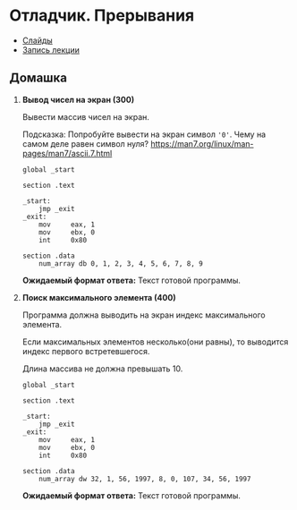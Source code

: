 # Отладчик. Прерывания 


- [Слайды](#)
- [Запись лекции](#)

## Домашка

1. **Вывод чисел на экран (300)**

   Вывести массив чисел на экран.

   Подсказка: Попробуйте вывести на экран символ `'0'`. Чему на самом деле равен символ нуля?
   https://man7.org/linux/man-pages/man7/ascii.7.html

    ```assembly
    global _start

    section .text

    _start:
        jmp _exit
    _exit:
        mov     eax, 1
        mov     ebx, 0
        int     0x80

    section .data
        num_array db 0, 1, 2, 3, 4, 5, 6, 7, 8, 9
    ```
    
    __Ожидаемый формат ответа:__ Текст готовой программы.

2. **Поиск максимального элемента (400)**

    Программа должна выводить на экран индекс максимального элемента.

    Если максимальных элементов несколько(они равны), то выводится индекс первого встретевшегося.
    
    Длина массива не должна превышать 10.

    ```assembly
    global _start

    section .text

    _start:
        jmp _exit
    _exit:
        mov     eax, 1
        mov     ebx, 0
        int     0x80

    section .data
        num_array dw 32, 1, 56, 1997, 8, 0, 107, 34, 56, 1997
    ```

   __Ожидаемый формат ответа:__ Текст готовой программы. 

